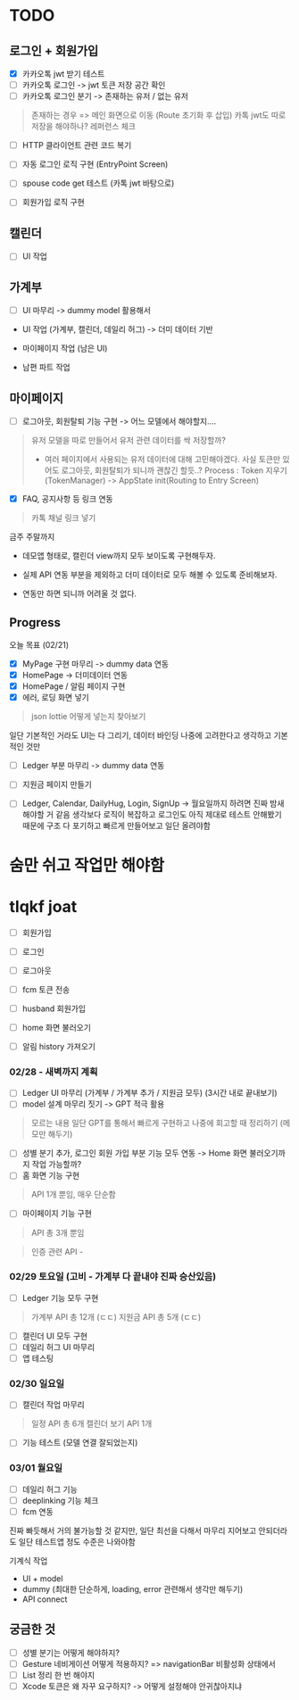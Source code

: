 #  TODO

## 로그인 + 회원가입
- [x] 카카오톡 jwt 받기 테스트
- [ ] 카카오톡 로그인 -> jwt 토큰 저장 공간 확인
- [ ] 카카오톡 로그인 분기 -> 존재하는 유저 / 없는 유저
> 존재하는 경우 => 메인 화면으로 이동 (Route 초기화 후 삽입)
> 카톡 jwt도 따로 저장을 해야하나?
> 레퍼런스 체크

- [ ] HTTP 클라이언트 관련 코드 복기
- [ ] 자동 로그인 로직 구현 (EntryPoint Screen)

- [ ] spouse code get 테스트 (카톡 jwt 바탕으로)
- [ ] 회원가입 로직 구현


## 캘린더
- [ ] UI 작업

## 가계부
- [ ] UI 마무리 -> dummy model 활용해서


- UI 작업 (가계부, 캘린더, 데일리 허그) -> 더미 데이터 기반
- 마이페이지 작업 (남은 UI)


- 남편 파트 작업

## 마이페이지
- [ ] 로그아웃, 회원탈퇴 기능 구현 -> 어느 모델에서 해야할지....
> 유저 모델을 따로 만들어서 유저 관련 데이터를 싹 저장할까?
> - 여러 페이지에서 사용되는 유저 데이터에 대해 고민해야겠다.
> 사실 토큰만 있어도 로그아웃, 회원탈퇴가 되니까 괜찮긴 할듯..?
> Process : Token 지우기 (TokenManager) -> AppState init(Routing to Entry Screen)

- [x] FAQ, 공지사항 등 링크 연동
> 카톡 채널 링크 넣기


금주 주말까지
- 데모앱 형태로, 캘린더 view까지 모두 보이도록 구현해두자.
- 실제 API 연동 부분을 제외하고 더미 데이터로 모두 해볼 수 있도록 준비해보자.

- 연동만 하면 되니까 어려울 것 없다.

## Progress

오늘 목표 (02/21)
- [x] MyPage 구현 마무리 -> dummy data 연동
- [x] HomePage -> 더미데이터 연동
- [x] HomePage / 알림 페이지 구현
- [x] 에러, 로딩 화면 넣기
> json lottie 어떻게 넣는지 찾아보기

일단 기본적인 거라도 UI는 다 그리기, 데이터 바인딩 나중에 고려한다고 생각하고 기본적인 것만
- [ ] Ledger 부분 마무리 -> dummy data 연동

- [ ] 지원금 페이지 만들기

- [ ] Ledger, Calendar, DailyHug, Login, SignUp -> 월요일까지 하려면 진짜 밤새 해야할 거 같음
생각보다 로직이 복잡하고 로그인도 아직 제대로 테스트 안해봤기 때문에 구조 다 포기하고 빠르게 만들어보고 일단 올려야함

# 숨만 쉬고 작업만 해야함
# tlqkf joat
- [ ] 회원가입
- [ ] 로그인
- [ ] 로그아웃
- [ ] fcm 토큰 전송
- [ ] husband 회원가입

- [ ] home 화면 불러오기
- [ ] 알림 history 가져오기

### 02/28 - 새벽까지 계획
- [ ] Ledger UI 마무리 (가계부 / 가계부 추가 / 지원금 모두) (3시간 내로 끝내보기)
- [ ] model 설계 마무리 짓기 -> GPT 적극 활용
> 모르는 내용 일단 GPT를 통해서 빠르게 구현하고 나중에 회고할 때 정리하기 (메모만 해두기)
- [ ] 성별 분기 추가, 로그인 회원 가입 부분 기능 모두 연동 -> Home 화면 불러오기까지 작업 가능할까?
- [ ] 홈 화면 기능 구현
> API 1개 뿐임, 매우 단순함 
- [ ] 마이페이지 기능 구현
> API 총 3개 뿐임

> 인증 관련 API - 


### 02/29 토요일 (고비 - 가계부 다 끝내야 진짜 승산있음)
- [ ] Ledger 기능 모두 구현
> 가계부 API 총 12개 (ㄷㄷ)
> 지원금 API 총 5개 (ㄷㄷ)
- [ ] 캘린더 UI 모두 구현
- [ ] 데일리 허그 UI 마무리
- [ ] 앱 테스팅

### 02/30 일요일
- [ ] 캘린더 작업 마무리
> 일정 API 총 6개
> 캘린더 보기 API 1개

- [ ] 기능 테스트 (모델 연결 잘되었는지)

### 03/01 월요일
- [ ] 데일리 허그 기능
- [ ] deeplinking 기능 체크
- [ ] fcm 연동

진짜 빠듯해서 거의 불가능할 것 같지만, 일단 최선을 다해서 마무리 지어보고
안되더라도 일단 테스트앱 정도 수준은 나와야함

기계식 작업
- UI + model
- dummy (최대한 단순하게, loading, error 관련해서 생각만 해두기)
- API connect



## 궁금한 것
- [ ] 성별 분기는 어떻게 해야하지?
- [ ] Gesture 네비게이션 어떻게 적용하지? => navigationBar 비활성화 상태에서
- [ ] List 정리 한 번 해야지
- [ ] Xcode 토큰은 왜 자꾸 요구하지? -> 어떻게 설정해야 안귀찮아지냐
